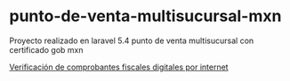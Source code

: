# punto-de-venta-multisucursal-mxn
Proyecto realizado en laravel 5.4 punto de venta multisucursal con certificado gob mxn

[Verificación de comprobantes fiscales digitales por internet](https://verificacfdi.facturaelectronica.sat.gob.mx/)
